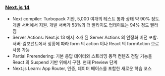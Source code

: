 
### [Next.js 14](https://nextjs.org/blog/next-14)
- Next compiler: Turbopack 기반, 5,000 여개의 테스트 통과 상태 약 90% 정도. 개발 서버에서 지원. 개발 서버가 53%의 더 빨라지도 업데이트는 94% 정도 빨라짐
- Server Actions: Next.js 13 에서 소개 된 Server Actions 의 안정화 버전 포함. 서버-컴포넌트에서 상황에 따라 form 의 action 이나 React 의 formAction 으로 사용 가능
- Partial Prerendering: 기본 응답 데이터와 스트리밍 동적 컨텐츠 전달 기능을 React 의 Suspend 기반 위에서 구현. 현재 Preview 단계
- Next.js Learn: App Router, 인증, 데이터 베이스를 포함한 새로운 학습 코스